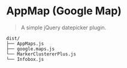 # AppMap (Google Map)

> A simple jQuery datepicker plugin.

```text
dist/
├── AppMaps.js
├── google.maps.js
└── MarkerClustererPlus.js
└── Infobox.js
```
